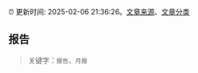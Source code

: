 :alarm_clock: 更新时间: 2025-02-06 21:36:26。[文章来源](/README.md)、[文章分类](/TAGS.md)

## 报告


> 关键字：`报告`、`月报`



